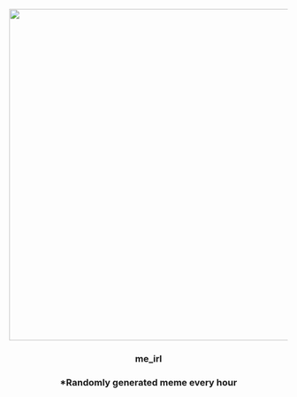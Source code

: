 <p align="center">
        <img src="https://i.redd.it/bdelh7o1mo891.jpg" width="600" height="600">
        </p>
        <h3 align="center">me_irl</h3>
        <h3 align="center">*Randomly generated meme every hour</h3>
    